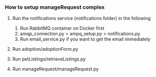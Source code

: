### How to setup manageRequest complex 

1. Run the notifications service (notifications folder) in the following
    1. Run RabbitMQ container on Docker first
    2. amqp_connection.py > ampq_setup.py > notifications.py
    3. Run email_service.py if you want to get the email immediately

2. Run adoption/adoptionForm.py
3. Run petListings/retrieveListings.py
4. Run manageRequest/manageRequest.py
